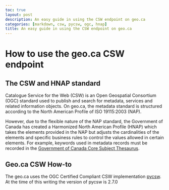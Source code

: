 ```yaml
---
toc: true
layout: post
description: An easy guide in using the CSW endpoint on geo.ca
categories: [markdown, csw, pycsw, ogc, hnap]
title: An easy guide in using the CSW endpoint on geo.ca
---
```

# How to use the geo.ca CSW endpoint

## The CSW and HNAP standard

Catalogue Service for the Web (CSW) is an Open Geospatial Consortium (OGC) standard used to publish and search for metadata, services and related information objects. On geo.ca, the metadata standard is structured according to the North American Profile of ISO 19115:2003 (NAP). 

However, due to the flexible nature of the NAP standard, the Government of Canada has created a Harmonized North American Profile (HNAP) which takes the elements provided in the NAP but adjusts the cardinalities of the elements and specific business rules to control the values allowed in certain elements. For example, keywords used in metadata records must be recorded in the [Government of Canada Core Subject Thesaurus](https://canada.multites.net/cst/def.asp?lang=en&n=E5807AB0-1).

## Geo.ca CSW How-to

The geo.ca uses the OGC Certified Compliant CSW implementation [pycsw](https://pycsw.org/). At the time of this writing the version of pycsw is 2.7.0
